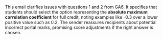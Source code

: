 This email clarifies issues with questions 1 and 2 from GA6. It specifies that students should select the option representing the **absolute maximum correlation coefficient** for full credit, noting examples like -0.3 over a lower positive value such as 0.2. The sender reassures recipients about potential incorrect portal marks, promising score adjustments if the right answer is chosen.